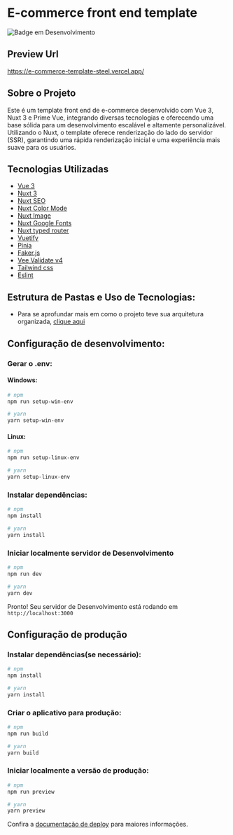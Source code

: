 # E-commerce front end template

![Badge em Desenvolvimento](http://img.shields.io/static/v1?label=STATUS&message=EM%20DESENVOLVIMENTO&color=GREEN&style=for-the-badge)

## Preview Url

https://e-commerce-template-steel.vercel.app/

## Sobre o Projeto

Este é um template front end de e-commerce desenvolvido com Vue 3, Nuxt 3 e Prime Vue, integrando diversas tecnologias e oferecendo uma base sólida para um desenvolvimento escalável e altamente personalizável.
Utilizando o Nuxt, o template oferece renderização do lado do servidor (SSR), garantindo uma rápida renderização inicial e uma experiência mais suave para os usuários.

## Tecnologias Utilizadas

- [Vue 3](https://vuejs.org/)
- [Nuxt 3](https://nuxt.com/)
- [Nuxt SEO](https://nuxtseo.com/)
- [Nuxt Color Mode](https://color-mode.nuxtjs.org/)
- [Nuxt Image](https://image.nuxt.com/)
- [Nuxt Google Fonts](https://google-fonts.nuxtjs.org/)
- [Nuxt typed router](https://nuxt-typed-router.vercel.app/)
- [Vuetify](https://vuetifyjs.com/en/#using-nuxt-3)
- [Pinia](https://pinia.vuejs.org/)
- [Faker.js](https://fakerjs.dev/)
- [Vee Validate v4](https://vee-validate.logaretm.com/v4/)
- [Tailwind css](https://tailwindcss.com/)
- [Eslint](https://eslint.org/)

## Estrutura de Pastas e Uso de Tecnologias:

- Para se aprofundar mais em como o projeto teve sua arquitetura organizada, [clique aqui](https://github.com/Rdemora2/E-commerce--template/blob/main/appArchitecture.md)

## Configuração de desenvolvimento:

### Gerar o .env:

#### Windows:

```bash
# npm
npm run setup-win-env

# yarn
yarn setup-win-env
```

#### Linux:

```bash
# npm
npm run setup-linux-env

# yarn
yarn setup-linux-env
```

### Instalar dependências:

```bash
# npm
npm install

# yarn
yarn install
```

### Iniciar localmente servidor de Desenvolvimento

```bash
# npm
npm run dev

# yarn
yarn dev
```

Pronto! Seu servidor de Desenvolvimento está rodando em `http://localhost:3000`

## Configuração de produção

### Instalar dependências(se necessário):

```bash
# npm
npm install

# yarn
yarn install
```

### Criar o aplicativo para produção:

```bash
# npm
npm run build

# yarn
yarn build
```

### Iniciar localmente a versão de produção:

```bash
# npm
npm run preview

# yarn
yarn preview
```

Confira a [documentação de deploy](https://nuxt.com/docs/getting-started/deployment) para maiores informações.

